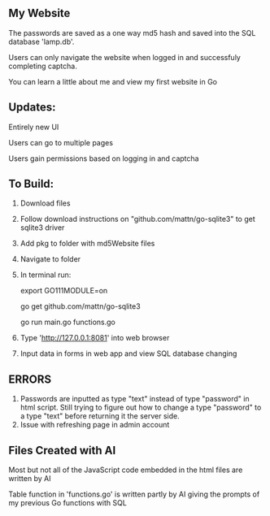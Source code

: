 My Website
-

The passwords are saved as a one way md5 hash and saved into the SQL database 'lamp.db'.

Users can only navigate the website when logged in and successfuly completing captcha.

You can learn a little about me and view my first website in Go

Updates:
-
  Entirely new UI

  Users can go to multiple pages
  
  Users gain permissions based on logging in and captcha

To Build:
-
  1. Download files
  2. Follow download instructions on "github.com/mattn/go-sqlite3" to get sqlite3 driver
  3. Add pkg to folder with md5Website files
  4. Navigate to folder
  5. In terminal run:

      export GO111MODULE=on
     
      go get github.com/mattn/go-sqlite3
     
      go run main.go functions.go
     
  6. Type 'http://127.0.0.1:8081' into web browser
  7. Input data in forms in web app and view SQL database changing

ERRORS
-
  1. Passwords are inputted as type "text" instead of type "password" in html script. Still trying to figure out how to
  change a type "password" to a type "text" before returning it the server side.
  2. Issue with refreshing page in admin account

Files Created with AI
-
  Most but not all of the JavaScript code embedded in the html files are written by AI
  
  Table function in 'functions.go' is written partly by AI giving the prompts of my previous Go functions with SQL 
  
